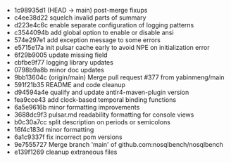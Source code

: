 - 1c98935d1 (HEAD -> main) post-merge fixups
- c4ee38d22 squelch invalid parts of summary
- d223e4c6c enable separate configuration of logging patterns
- c3544094b add global option to enable or disable ansi
- 574e297e1 add exception message to some errors
- e5715e17a init pulsar cache early to avoid NPE on initialization error
- 6f29b9005 update missing field
- cbfbe9f77 logging library updates
- 0798b9a8b minor doc updates
- 9bb13604c (origin/main) Merge pull request #377 from yabinmeng/main
- 591f21b35 README and code cleanup
- d94594a4e qualify and update antlr4-maven-plugin version
- fea9cce43 add clock-based temporal binding functions
- 6a5e9616b minor formatting improvements
- 3688dc9f3 pulsar.md readability formatting for console views
- b0c30a7cc split description on periods or semicolons
- 16f4c183d minor formatting
- 6a1c9337f fix incorrect pom versions
- 9e7555727 Merge branch 'main' of github.com:nosqlbench/nosqlbench
- e139f1269 cleanup extraneous files
